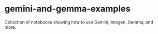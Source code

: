 # gemini-and-gemma-examples
Collection of notebooks showing how to use Gemini, Imagen, Gemma, and more.

